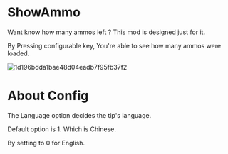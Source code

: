 # ShowAmmo

Want know how many ammos left ? This mod is designed just for it.

By Pressing configurable key, You're able to see how many ammos were loaded.

![1d196bdda1bae48d04eadb7f95fb37f2](https://github.com/XKaguya/ShowAmmo/assets/96401952/197f426b-df7c-45fb-a975-34aab049ed13)

# About Config

The Language option decides the tip's language.

Default option is 1. Which is Chinese.

By setting to 0 for English.

